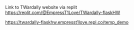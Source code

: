 Link to TWardally website via replit
https://replit.com/@EmpressT1Love/TWardally-flaskHW


https://twardally-flaskhw.empresst1love.repl.co/temp_demo
